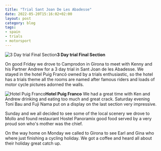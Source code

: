 ```yaml
---
title: "Trial Sant Joan De Les Abadesse"
date: 2022-05-20T15:16:02+02:00
layout: post
category: blog
tags:
- spain
- trials
- motorsport
---
```



 ![3 Day trial Final Section](/images/2022/2022-04-trial-sant-joan-de-les-abadesse-1.jpg)**3 Day trial Final Section**
 
 On good Friday we drove to Camprodon in Girona to meet with Kenny and his Partner Andrew for a 3 day trial in Sant Joan de les Abadesse. We stayed in the hotel Puig Francó owned by a trials enthusiastic, so the hotel has a trials theme all the rooms are named after famous riders and loads of motor cycle pictures adorned the walls.
<!--more-->

 ![Hotel Puig Franco](/images/2022/2022-04-trial-sant-joan-de-les-abadesse-2.jpg)**Hotel Puig Franco**
 We had a great time with Ken and Andrew drinking and eating too much and great crack. Saturday evening Toni Bau and Fuji Nama put on a display on the last section very impressive. 
 
 Sunday and we all decided to see some of the local scenery we drove to Mollo and found restaurant Hostel Panoramix good food served by a very proud son who's mother was the chief. 
 
 On the way home on Monday we called to Girona to see Earl and Gina who where just finishing a cycling holiday. We got a coffee and heard all about their holiday great catch up.
